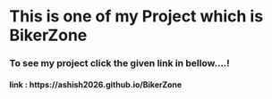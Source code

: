 <h1> This is one of my Project which is BikerZone</h1>
<h3>To see my project click the given link in bellow....!</h3>
<h4>link : https://ashish2026.github.io/BikerZone</h4>
